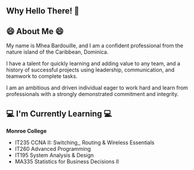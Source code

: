 <h2> Why Hello There! 👋  </h2>

<h2> 😄  About Me 😄</h2>

My name is Mhea Bardouille, and I am a confident professional from the nature island of the Caribbean, Dominica.

I have a talent for quickly learning and adding value to any team, and a history of successful projects using leadership, communication, and teamwork to complete tasks.

I am an ambitious and driven individual eager to work hard and learn from professionals with a strongly demonstrated commitment and integrity.

<h2> 💻 I'm Currently Learning  💻 </h2>

<b> Monroe College </b>
- IT235 CCNA II: Switching,, Routing & Wireless Essentials
- IT260 Advanced Programming
- IT195 System Analysis & Design
- MA335 Statistics for Business Decisions II
